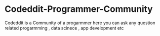 # Codeddit-Programmer-Community
Codeddit is a Community of a progarmmer here you can ask any question related progarmming , data scinece , app development etc
